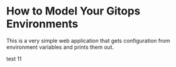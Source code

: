 # How to Model Your Gitops Environments

This is a very simple web application that gets configuration from environment variables and prints them out.

test 11